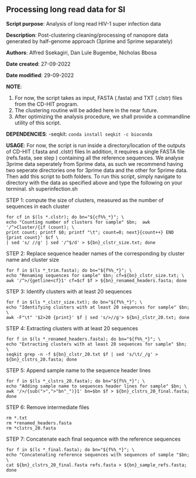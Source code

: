 ## Processing long read data for SI

**Script purpose**: Analysis of long read HIV-1 super infection data

**Description**: Post-clustering cleaning/processing of nanopore data generated by half-genome approach (3prime and 5prime separately)

**Authors**: Alfred Ssekagiri, Dan Lule Bugembe, Nicholas Bbosa

**Date created**: 27-09-2022

**Date modified**: 29-09-2022

**NOTE**: 
   1. For now, the script takes as input, FASTA (.fasta) and TXT (.clstr) files from the CD-HIT program.
   2. The clustering routine will be added here in the near future.
   3. After optimizing the analysis procedure, we shall provide a commandline utility of this script. 

**DEPENDENCIES**: 
    -seqkit: `conda install seqkit -c bioconda`

**USAGE**: 
   For now, the script is run inside a directory/location of the outputs of CD-HIT (.fasta and .clstr) files
   In addition, it requires a single FASTA file (refs.fasta, see step ) containing all the reference sequences.
   We analyse 3prime data seperately from 5prime data, as such we recommend having two seperate directories
   one for 3prime data and the other for 5prime data. Then add this script to both folders.
   To run this script, simply navigate to directory with the data as specified above and type the following on your terminal.
   sh superinfection.sh

STEP 1: compute the size of clusters, measured as the number of sequences in each cluster 

```
for cf in $(ls *.clstr); do bn="${cf%%_*}"; \
echo "Counting number of clusters for sample" $bn;  awk '/^>Cluster/{if (count); \
print count; printf $0; printf "\t"; count=0; next}{count++} END {print count}' $cf \
| sed 's/ //g' | sed '/^$/d' > ${bn}_clstr_size.txt; done
```

STEP 2: Replace sequence header names of the corresponding by cluster name and cluster size

```
for f in $(ls *_trim.fasta); do bn="${f%%_*}"; \
echo "Renaming sequences for sample" $bn; cf=${bn}_clstr_size.txt; \
awk '/^>/{getline<cf}1' cf=$cf $f > ${bn}_renamed_headers.fasta; done
```

STEP 3: Identify clusters with at least 20 sequences

```
for f in $(ls *_clstr_size.txt); do bn="${f%%_*}"; \
echo "Identifying clusters with at least 20 sequences for sample" $bn;  \
awk -F"\t" '$2>20 {print}' $f | sed 's/>//g'> ${bn}_clstr_20.txt; done
```

STEP 4: Extracting clusters with at least 20 sequences

```
for f in $(ls *_renamed_headers.fasta); do bn="${f%%_*}"; \
echo "Extracting clusters with at least 20 sequences for sample" $bn; \
seqkit grep -n -f ${bn}_clstr_20.txt $f | sed 's/\t/_/g' >  ${bn}_clstrs_20.fasta; done
```

STEP 5: Append sample name to the sequence header lines

```
for f in $(ls *_clstrs_20.fasta); do bn="${f%%_*}"; \
echo "Adding sample name to sequences header lines for sample" $bn; \
awk '/>/{sub(">",">"bn"_")}1' bn=$bn $f > ${bn}_clstrs_20_final.fasta; done
```

STEP 6: Remove intermediate files

```
rm *.txt 
rm *renamed_headers.fasta
rm *clstrs_20.fasta
```

STEP 7: Concatenate each final sequence with the reference sequences

```
for f in $(ls *_final.fasta); do bn="${f%%_*}"; \
echo "Concatenating reference sequences with sequences of sample "$bn; \
cat ${bn}_clstrs_20_final.fasta refs.fasta > ${bn}_sample_refs.fasta; done
```
